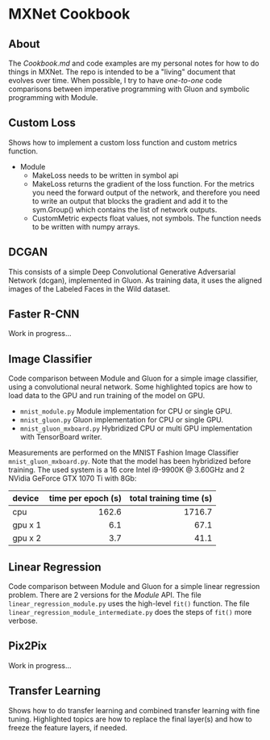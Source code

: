 # MXNet Cookbook

## About

The *Cookbook.md* and code examples are my personal notes for how to do things in MXNet. The repo is intended to be a
"living" document that evolves over time. When possible, I try to have _one-to-one_ code comparisons between imperative
programming with Gluon and symbolic programming with Module.

## Custom Loss

Shows how to implement a custom loss function and custom metrics function.

- Module
  - MakeLoss needs to be written in symbol api
  - MakeLoss returns the gradient of the loss function. For the metrics you need the forward output of the network, 
    and therefore you need to write an output that blocks the gradient and add it to the sym.Group() which contains
    the list of network outputs.
  - CustomMetric expects float values, not symbols. The function needs to be written with numpy arrays.

## DCGAN

This consists of a simple Deep Convolutional Generative Adversarial Network (dcgan), implemented in Gluon. As
training data, it uses the aligned images of the Labeled Faces in the Wild dataset.

## Faster R-CNN

Work in progress...


## Image Classifier

Code comparison between Module and Gluon for a simple image classifier, using a convolutional neural network. Some 
highlighted topics are how to load data to the GPU and run training of the model on GPU. 
- `mnist_module.py` Module implementation for CPU or single GPU. 
- `mnist_gluon.py` Gluon implementation for CPU or single GPU.
- `mnist_gluon_mxboard.py` Hybridized CPU or multi GPU implementation with TensorBoard writer.

Measurements are performed on the MNIST Fashion Image Classifier `mnist_gluon_mxboard.py`. Note that the model has been
hybridized before training. The used system is a 16 core Intel i9-9900K @ 3.60GHz and 2 NVidia GeForce GTX 1070 Ti with
8Gb:

| device  | time per epoch (s) | total training time (s)  |
|:---      |---:               |---:                      |
| cpu     | 162.6              | 1716.7                   |
| gpu x 1 | 6.1                | 67.1                     |
| gpu x 2 | 3.7                | 41.1                     |

## Linear Regression

Code comparison between Module and Gluon for a simple linear regression problem. There are 2 versions for the *Module*
API. The file `linear_regression_module.py` uses the high-level `fit()` function. The file 
`linear_regression_module_intermediate.py` does the steps of `fit()` more verbose. 

## Pix2Pix

Work in progress...

## Transfer Learning

Shows how to do transfer learning and combined transfer learning with fine tuning. Highlighted topics are how to replace
the final layer(s) and how to freeze the feature layers, if needed.


